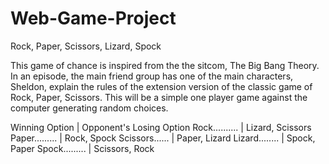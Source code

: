 # Web-Game-Project

Rock, Paper, Scissors, Lizard, Spock

This game of chance is inspired from the the sitcom, The Big Bang Theory. In an episode, the main friend group has one of the main characters, Sheldon, explain the rules of the extension version of the classic game of Rock, Paper, Scissors.
This will be a simple one player game against the computer generating random choices.

Winning Option | Opponent's Losing Option
Rock.......... | Lizard, Scissors
Paper......... | Rock, Spock
Scissors...... | Paper, Lizard
Lizard........ | Spock, Paper
Spock......... | Scissors, Rock
